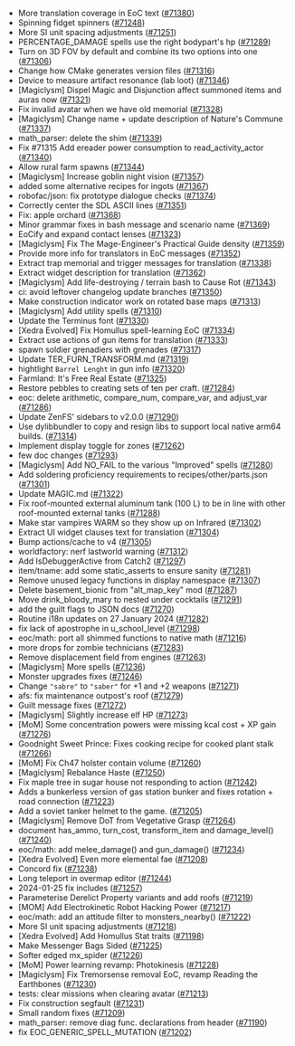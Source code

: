 * More translation coverage in EoC text ([#71380](https://github.com/CleverRaven/Cataclysm-DDA/pull/71380))
* Spinning fidget spinners ([#71248](https://github.com/CleverRaven/Cataclysm-DDA/pull/71248))
* More SI unit spacing adjustments ([#71251](https://github.com/CleverRaven/Cataclysm-DDA/pull/71251))
* PERCENTAGE_DAMAGE spells use the right bodypart's hp ([#71289](https://github.com/CleverRaven/Cataclysm-DDA/pull/71289))
* Turn on 3D FOV by default and combine its two options into one ([#71306](https://github.com/CleverRaven/Cataclysm-DDA/pull/71306))
* Change how CMake generates version files ([#71316](https://github.com/CleverRaven/Cataclysm-DDA/pull/71316))
* Device to measure artifact resonance (lab loot) ([#71346](https://github.com/CleverRaven/Cataclysm-DDA/pull/71346))
* [Magiclysm] Dispel Magic and Disjunction affect summoned items and auras now ([#71321](https://github.com/CleverRaven/Cataclysm-DDA/pull/71321))
* Fix invalid avatar when we have old memorial ([#71328](https://github.com/CleverRaven/Cataclysm-DDA/pull/71328))
* [Magiclysm] Change name + update description of Nature's Commune ([#71337](https://github.com/CleverRaven/Cataclysm-DDA/pull/71337))
* math_parser: delete the shim ([#71339](https://github.com/CleverRaven/Cataclysm-DDA/pull/71339))
* Fix #71315 Add ereader power consumption to read_activity_actor ([#71340](https://github.com/CleverRaven/Cataclysm-DDA/pull/71340))
* Allow rural farm spawns ([#71344](https://github.com/CleverRaven/Cataclysm-DDA/pull/71344))
* [Magiclysm] Increase goblin night vision ([#71357](https://github.com/CleverRaven/Cataclysm-DDA/pull/71357))
* added some alternative recipes for ingots ([#71367](https://github.com/CleverRaven/Cataclysm-DDA/pull/71367))
* robofac/json: fix prototype dialogue checks ([#71374](https://github.com/CleverRaven/Cataclysm-DDA/pull/71374))
* Correctly center the SDL ASCII lines ([#71351](https://github.com/CleverRaven/Cataclysm-DDA/pull/71351))
* Fix: apple orchard ([#71368](https://github.com/CleverRaven/Cataclysm-DDA/pull/71368))
* Minor grammar fixes in bash message and scenario name ([#71369](https://github.com/CleverRaven/Cataclysm-DDA/pull/71369))
* EoCify and expand contact lenses ([#71323](https://github.com/CleverRaven/Cataclysm-DDA/pull/71323))
* [Magiclysm] Fix The Mage-Engineer's Practical Guide density ([#71359](https://github.com/CleverRaven/Cataclysm-DDA/pull/71359))
* Provide more info for translators in EoC messages ([#71352](https://github.com/CleverRaven/Cataclysm-DDA/pull/71352))
* Extract trap memorial and trigger messages for translation ([#71338](https://github.com/CleverRaven/Cataclysm-DDA/pull/71338))
* Extract widget description for translation ([#71362](https://github.com/CleverRaven/Cataclysm-DDA/pull/71362))
* [Magiclysm] Add life-destroying / terrain bash to Cause Rot ([#71343](https://github.com/CleverRaven/Cataclysm-DDA/pull/71343))
* ci: avoid leftover changelog update branches ([#71350](https://github.com/CleverRaven/Cataclysm-DDA/pull/71350))
* Make construction indicator work on rotated base maps ([#71313](https://github.com/CleverRaven/Cataclysm-DDA/pull/71313))
* [Magiclysm] Add utility spells ([#71310](https://github.com/CleverRaven/Cataclysm-DDA/pull/71310))
* Update the Terminus font ([#71330](https://github.com/CleverRaven/Cataclysm-DDA/pull/71330))
* [Xedra Evolved] Fix Homullus spell-learning EoC ([#71334](https://github.com/CleverRaven/Cataclysm-DDA/pull/71334))
* Extract use actions of gun items for translation ([#71333](https://github.com/CleverRaven/Cataclysm-DDA/pull/71333))
* spawn soldier grenadiers with grenades ([#71317](https://github.com/CleverRaven/Cataclysm-DDA/pull/71317))
* Update TER_FURN_TRANSFORM.md ([#71319](https://github.com/CleverRaven/Cataclysm-DDA/pull/71319))
* hightlight `Barrel Lenght` in gun info ([#71320](https://github.com/CleverRaven/Cataclysm-DDA/pull/71320))
* Farmland: It's Free Real Estate ([#71325](https://github.com/CleverRaven/Cataclysm-DDA/pull/71325))
* Restore pebbles to creating sets of ten per craft. ([#71284](https://github.com/CleverRaven/Cataclysm-DDA/pull/71284))
* eoc: delete arithmetic, compare_num, compare_var, and adjust_var ([#71286](https://github.com/CleverRaven/Cataclysm-DDA/pull/71286))
* Update ZenFS' sidebars to v2.0.0 ([#71290](https://github.com/CleverRaven/Cataclysm-DDA/pull/71290))
* Use dylibbundler to copy and resign libs to support local native arm64 builds. ([#71314](https://github.com/CleverRaven/Cataclysm-DDA/pull/71314))
* Implement display toggle for zones ([#71262](https://github.com/CleverRaven/Cataclysm-DDA/pull/71262))
* few doc changes ([#71293](https://github.com/CleverRaven/Cataclysm-DDA/pull/71293))
* [Magiclysm] Add NO_FAIL to the various "Improved" spells ([#71280](https://github.com/CleverRaven/Cataclysm-DDA/pull/71280))
* Add soldering proficiency requirements to recipes/other/parts.json ([#71301](https://github.com/CleverRaven/Cataclysm-DDA/pull/71301))
* Update MAGIC.md ([#71322](https://github.com/CleverRaven/Cataclysm-DDA/pull/71322))
* Fix roof-mounted external aluminum tank (100 L) to be in line with other roof-mounted external tanks ([#71288](https://github.com/CleverRaven/Cataclysm-DDA/pull/71288))
* Make star vampires WARM so they show up on Infrared ([#71302](https://github.com/CleverRaven/Cataclysm-DDA/pull/71302))
* Extract UI widget clauses text for translation ([#71304](https://github.com/CleverRaven/Cataclysm-DDA/pull/71304))
* Bump actions/cache to v4 ([#71305](https://github.com/CleverRaven/Cataclysm-DDA/pull/71305))
* worldfactory: nerf lastworld warning ([#71312](https://github.com/CleverRaven/Cataclysm-DDA/pull/71312))
* Add IsDebuggerActive from Catch2 ([#71297](https://github.com/CleverRaven/Cataclysm-DDA/pull/71297))
* item/tname: add some static_asserts to ensure sanity ([#71281](https://github.com/CleverRaven/Cataclysm-DDA/pull/71281))
* Remove unused legacy functions in display namespace ([#71307](https://github.com/CleverRaven/Cataclysm-DDA/pull/71307))
* Delete basement_bionic from "alt_map_key" mod ([#71287](https://github.com/CleverRaven/Cataclysm-DDA/pull/71287))
* Move drink_bloody_mary to nested under cocktails ([#71291](https://github.com/CleverRaven/Cataclysm-DDA/pull/71291))
* add the guilt flags to JSON docs ([#71270](https://github.com/CleverRaven/Cataclysm-DDA/pull/71270))
* Routine i18n updates on 27 January 2024 ([#71282](https://github.com/CleverRaven/Cataclysm-DDA/pull/71282))
* fix lack of apostrophe in u_school_level ([#71298](https://github.com/CleverRaven/Cataclysm-DDA/pull/71298))
* eoc/math: port all shimmed functions to native math ([#71216](https://github.com/CleverRaven/Cataclysm-DDA/pull/71216))
* more drops for zombie technicians ([#71283](https://github.com/CleverRaven/Cataclysm-DDA/pull/71283))
* Remove displacement field from engines ([#71263](https://github.com/CleverRaven/Cataclysm-DDA/pull/71263))
* [Magiclysm] More spells ([#71236](https://github.com/CleverRaven/Cataclysm-DDA/pull/71236))
* Monster upgrades fixes ([#71246](https://github.com/CleverRaven/Cataclysm-DDA/pull/71246))
* Change `"sabre"` to `"saber"` for +1 and +2 weapons ([#71271](https://github.com/CleverRaven/Cataclysm-DDA/pull/71271))
* afs: fix maintenance outpost's roof ([#71279](https://github.com/CleverRaven/Cataclysm-DDA/pull/71279))
* Guilt message fixes ([#71272](https://github.com/CleverRaven/Cataclysm-DDA/pull/71272))
* [Magiclysm] Slightly increase elf HP ([#71273](https://github.com/CleverRaven/Cataclysm-DDA/pull/71273))
* [MoM] Some concentration powers were missing kcal cost + XP gain ([#71276](https://github.com/CleverRaven/Cataclysm-DDA/pull/71276))
* Goodnight Sweet Prince: Fixes cooking recipe for cooked plant stalk ([#71266](https://github.com/CleverRaven/Cataclysm-DDA/pull/71266))
* [MoM] Fix Ch47 holster contain volume ([#71260](https://github.com/CleverRaven/Cataclysm-DDA/pull/71260))
* [Magiclysm] Rebalance Haste ([#71250](https://github.com/CleverRaven/Cataclysm-DDA/pull/71250))
* Fix maple tree in sugar house not responding to action ([#71242](https://github.com/CleverRaven/Cataclysm-DDA/pull/71242))
* Adds a bunkerless version of gas station bunker and fixes rotation + road connection ([#71223](https://github.com/CleverRaven/Cataclysm-DDA/pull/71223))
* Add a soviet tanker helmet to the game. ([#71205](https://github.com/CleverRaven/Cataclysm-DDA/pull/71205))
* [Magiclysm] Remove DoT from Vegetative Grasp ([#71264](https://github.com/CleverRaven/Cataclysm-DDA/pull/71264))
* document has_ammo, turn_cost, transform_item and damage_level() ([#71240](https://github.com/CleverRaven/Cataclysm-DDA/pull/71240))
* eoc/math: add melee_damage() and gun_damage() ([#71234](https://github.com/CleverRaven/Cataclysm-DDA/pull/71234))
* [Xedra Evolved] Even more elemental fae ([#71208](https://github.com/CleverRaven/Cataclysm-DDA/pull/71208))
* Concord fix ([#71238](https://github.com/CleverRaven/Cataclysm-DDA/pull/71238))
* Long teleport in overmap editor ([#71244](https://github.com/CleverRaven/Cataclysm-DDA/pull/71244))
* 2024-01-25 fix includes ([#71257](https://github.com/CleverRaven/Cataclysm-DDA/pull/71257))
* Parameterise Derelict Property variants and add roofs ([#71219](https://github.com/CleverRaven/Cataclysm-DDA/pull/71219))
* [MOM] Add Electrokinetic Robot Hacking Power ([#71217](https://github.com/CleverRaven/Cataclysm-DDA/pull/71217))
* eoc/math: add an attitude filter to monsters_nearby() ([#71222](https://github.com/CleverRaven/Cataclysm-DDA/pull/71222))
* More SI unit spacing adjustments ([#71218](https://github.com/CleverRaven/Cataclysm-DDA/pull/71218))
* [Xedra Evolved] Add Homullus Stat traits ([#71198](https://github.com/CleverRaven/Cataclysm-DDA/pull/71198))
* Make Messenger Bags Sided ([#71225](https://github.com/CleverRaven/Cataclysm-DDA/pull/71225))
* Softer edged mx_spider ([#71226](https://github.com/CleverRaven/Cataclysm-DDA/pull/71226))
* [MoM] Power learning revamp: Photokinesis ([#71228](https://github.com/CleverRaven/Cataclysm-DDA/pull/71228))
* [Magiclysm] Fix Tremorsense removal EoC, revamp Reading the Earthbones ([#71230](https://github.com/CleverRaven/Cataclysm-DDA/pull/71230))
* tests: clear missions when clearing avatar ([#71213](https://github.com/CleverRaven/Cataclysm-DDA/pull/71213))
* Fix construction segfault ([#71231](https://github.com/CleverRaven/Cataclysm-DDA/pull/71231))
* Small random fixes ([#71209](https://github.com/CleverRaven/Cataclysm-DDA/pull/71209))
* math_parser: remove diag func. declarations from header ([#71190](https://github.com/CleverRaven/Cataclysm-DDA/pull/71190))
* fix EOC_GENERIC_SPELL_MUTATION ([#71202](https://github.com/CleverRaven/Cataclysm-DDA/pull/71202))
